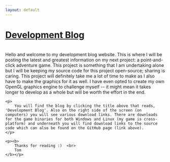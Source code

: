```yaml
---
layout: default
---
```


# [Development Blog](blog)

<body>
    <p><br>
        Hello and welcome to my development blog website. This is where I will be posting the latest and greatest information on my next project: a point-and-click adventure game. This project is something that I am undertaking alone but I will be keeping my source code for this project open-source; sharing is caring. This project will definitely take me a lot of time to make as I also have to make the graphics for it as well. I have even opted to create my own OpenGL graphics engine to challenge myself -- it might mean it takes longer to develop as a whole but will be worth the effort in the end.
    </p>

    <p>
        You will find the blog by clicking the title above that reads, 'Development Blog'. Also on the right side of the screen (on computers) you will see various download links. There are downloads for the game binaries for both Windows and Linux (my game is cross-platform) and underneath you will find download links to the source code which can also be found on the GitHub page (link above). 
    </p>

    <p><b>
        Thanks for reading :)  <br>
        Tom
    </b></p>
</body>
